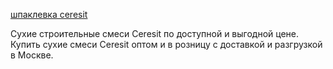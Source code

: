   <p><a href="https://kupi-ceresit.ru/catalog/shpaklevki-kladochnye-rastvory/">шпаклевка ceresit
</a></p>

Сухие строительные смеси Ceresit по доступной и выгодной цене. Купить сухие смеси Сeresit оптом и в розницу с доставкой и разгрузкой в Москве.

